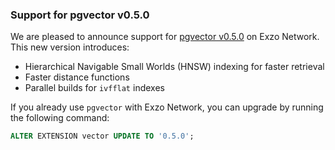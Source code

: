 ### Support for pgvector v0.5.0

We are pleased to announce support for [pgvector v0.5.0](https://github.com/pgvector/pgvector) on Exzo Network. This new version introduces:

- Hierarchical Navigable Small Worlds (HNSW) indexing for faster retrieval
- Faster distance functions
- Parallel builds for `ivfflat` indexes

If you already use `pgvector` with Exzo Network, you can upgrade by running the following command:

```sql
ALTER EXTENSION vector UPDATE TO '0.5.0';
```
